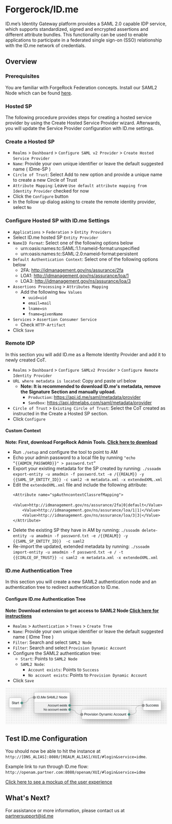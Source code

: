 # Forgerock/ID.me

ID.me’s Identity Gateway platform provides a SAML 2.0 capable IDP service, which supports standardized,
signed and encrypted assertions and different attribute bundles. This functionality can be used to enable
applications to participate in a federated single sign-on (SSO) relationship with the ID.me network of
credentials.

## Overview

### Prerequisites

You are familiar with ForgeRock Federation concepts.
Install our SAML2 Node which can be found [here](https://backstage.forgerock.com/marketplace/api/catalog/entries/AWt2Ry-ktOjgaXWNPSxp).

### Hosted SP

The following procedure provides steps for creating a hosted service provider by using the Create Hosted
Service Provider wizard. Afterwards, you will update the Service Provider configuration with ID.me settings.

### Create a Hosted SP

* `Realms` > `Dashboard` > `Configure SAML v2 Provider` > `Create Hosted Service Provider`
* `Name`: Provide your own unique identifier or leave the default suggested name ( IDme-SP )
* `Circle of Trust`: Select Add to new option and provide a unique name to create a new Circle of Trust
* `Attribute Mapping`: Leave `Use default attribute mapping from Identity Provider` checked for now
* Click the `Configure` button
* In the follow up dialog asking to create the remote identity provider, select `No`

### Configure Hosted SP with ID.me Settings 

* `Applications` > `Federation` > `Entity Providers`
* Select ID.me hosted SP `Entity Provider`
* `NameID Format`: Select one of the following options below
  * urn:oasis:names:tc:SAML:1.1:nameid-format:unspecified
  * urn:oasis:names:tc:SAML:2.0:nameid-format:persistent
* `Default Authentication Context`: Select one of the following options below
  * 2FA: http://idmanagement.gov/ns/assurance/2fa
  * LOA1: http://idmanagement.gov/ns/assurance/loa/1
  * LOA3: http://idmanagement.gov/ns/assurance/loa/3
* `Assertions Processing` > `Attributes Mapping`
  * Add the following `New Values`
    * `uuid=uid`
    * `email=mail`
    * `lname=sn`
    * `fname=givenName`
* `Services` > `Assertion Consumer Service`
  * Check `HTTP-Artifact`
* Click `Save`

### Remote IDP

In this section you will add ID.me as a Remote Identity Provider and add it to newly created CoT.

* `Realms` > `Dashboard` > `Configure SAMLv2 Provider` > `Configure Remote Identity Provider`
* `URL where metadata is located`: Copy and paste url below
  * __Note: It is recommended to download ID.me's metadata, remove the Signature Section and manually upload.__
    * `Production`: https://api.id.me/saml/metadata/provider
    * `Sandbox`: https://api.idmelabs.com/saml/metadata/provider
* `Circle of Trust` > `Existing Circle of Trust`: Select the CoT created as instructed in the Create
a Hosted SP section.
* Click `Configure`

#### Custom Context
__Note: First, download ForgeRock Admin Tools. [Click here to download](https://backstage.forgerock.com/downloads/browse/am/latest)__

* Run `./setup` and configure the tool to point to AM
* Echo your admin password to a local file by running `"echo “{{ADMIN_PASSWORD}}" > password.txt”`
* Export your existing metadata for the SP created by running: `./ssoadm export-entity -u amadmin -f password.txt -e /{{REALM}} -y {{SAML_SP_ENTITY_ID}} -c saml2 -m metadata.xml -x extendedXML.xml`
* Edit the `extendedXML.xml` file and include the following attribute:
  ```
  <Attribute name="spAuthncontextClassrefMapping">
      <Value>http://idmanagement.gov/ns/assurance/2fa|0|default</Value>
      <Value>http://idmanagement.gov/ns/assurance/loa/1|1|</Value>
      <Value>http://idmanagement.gov/ns/assurance/loa/3|3|</Value>
  </Attribute>
  ```
* Delete the existing SP they have in AM by running: `./ssoadm delete-entity -u amadmin -f password.txt -e /{{REALM}} -y {{SAML_SP_ENTITY_ID}}  -c saml2`
* Re-import the updated, extended metadata by running: `./ssoadm import-entity -u amadmin -f password.txt -e / -t {{CIRLCE_OF_TRUST}} -c saml2 -m metadata.xml -x extendedXML.xml`


### ID.me Authentication Tree

In this section you will create a new SAML2 authentication node and an authentication tree to redirect authentication to ID.me.

#### Configure ID.me Authentication Tree

__Note: Download extension to get access to SAML2 Node [Click here for instructions](https://meet.google.com/linkredirect?authuser=0&dest=https%3A%2F%2Fbackstage.forgerock.com%2Fmarketplace%2Fapi%2Fcatalog%2Fentries%2FAWt2Ry-ktOjgaXWNPSxp)__

* `Realms` > `Authentication` > `Trees` > `Create Tree`
* `Name`: Provide your own unique identifier or leave the default suggested name ( IDme Tree )
* `Filter`: Search and select `SAML2 Node`
* `Filter`: Search and select `Provision Dynamic Account`
* Configure the SAML2 authentication tree:
  * `Start`: Points to `SAML2 Node`
  * `SAML2 Node`: 
    *  `Account exists`: Points to `Success`
    *  `No account exists`: Points to `Provision Dynamic Account`
* Click `Save`

![Authentication Tree](forgerock_auth_tree.png "Authentication Tree")

## Test ID.me Configuration

You should now be able to hit the instance at `http://[DNS_ALIAS]:8080/[REALM_ALIAS]/XUI/#login&service=idme`.

Example link to run through ID.me flow: `http://openam.partner.com:8080/openam/XUI/#login&service=idme`

[Click here to see a mockup of the user experience](https://invis.io/5AUHL6DT3PG)

## What's Next?

For assistance or more information, please contact us at [partnersupport@id.me](mailto:partnersupport@id.me)
